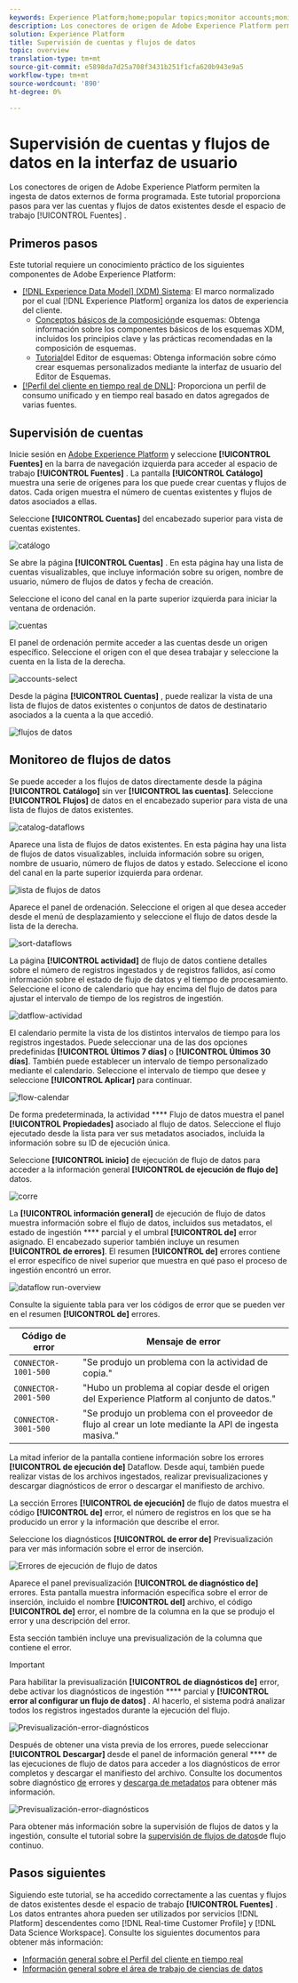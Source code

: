 ```yaml
---
keywords: Experience Platform;home;popular topics;monitor accounts;monitor dataflows;data flows
description: Los conectores de origen de Adobe Experience Platform permiten la ingesta de datos externos de forma programada. Este tutorial proporciona pasos para ver las cuentas y flujos de datos existentes desde el espacio de trabajo Fuentes.
solution: Experience Platform
title: Supervisión de cuentas y flujos de datos
topic: overview
translation-type: tm+mt
source-git-commit: e5898da7d25a708f3431b251f1cfa620b943e9a5
workflow-type: tm+mt
source-wordcount: '890'
ht-degree: 0%

---
```



# Supervisión de cuentas y flujos de datos en la interfaz de usuario

Los conectores de origen de Adobe Experience Platform permiten la ingesta de datos externos de forma programada. Este tutorial proporciona pasos para ver las cuentas y flujos de datos existentes desde el espacio de trabajo [!UICONTROL Fuentes] .

## Primeros pasos

Este tutorial requiere un conocimiento práctico de los siguientes componentes de Adobe Experience Platform:

- [[!DNL Experience Data Model] (XDM) Sistema](../../../xdm/home.md): El marco normalizado por el cual [!DNL Experience Platform] organiza los datos de experiencia del cliente.
   - [Conceptos básicos de la composición](../../../xdm/schema/composition.md)de esquemas: Obtenga información sobre los componentes básicos de los esquemas XDM, incluidos los principios clave y las prácticas recomendadas en la composición de esquemas.
   - [Tutorial](../../../xdm/tutorials/create-schema-ui.md)del Editor de esquemas: Obtenga información sobre cómo crear esquemas personalizados mediante la interfaz de usuario del Editor de Esquemas.
- [[!Perfil del cliente en tiempo real de DNL]](../../../profile/home.md): Proporciona un perfil de consumo unificado y en tiempo real basado en datos agregados de varias fuentes.

## Supervisión de cuentas

Inicie sesión en [Adobe Experience Platform](https://platform.adobe.com) y seleccione **[!UICONTROL Fuentes]** en la barra de navegación izquierda para acceder al espacio de trabajo **[!UICONTROL Fuentes]** . La pantalla **[!UICONTROL Catálogo]** muestra una serie de orígenes para los que puede crear cuentas y flujos de datos. Cada origen muestra el número de cuentas existentes y flujos de datos asociados a ellas.

Seleccione **[!UICONTROL Cuentas]** del encabezado superior para vista de cuentas existentes.

![catálogo](../../images/tutorials/monitor/catalog-accounts.png)

Se abre la página **[!UICONTROL Cuentas]** . En esta página hay una lista de cuentas visualizables, que incluye información sobre su origen, nombre de usuario, número de flujos de datos y fecha de creación.

Seleccione el icono del canal en la parte superior izquierda para iniciar la ventana de ordenación.

![cuentas](../../images/tutorials/monitor/accounts-list.png)

El panel de ordenación permite acceder a las cuentas desde un origen específico. Seleccione el origen con el que desea trabajar y seleccione la cuenta en la lista de la derecha.

![accounts-select](../../images/tutorials/monitor/accounts-sort.png)

Desde la página **[!UICONTROL Cuentas]** , puede realizar la vista de una lista de flujos de datos existentes o conjuntos de datos de destinatario asociados a la cuenta a la que accedió.

![flujos de datos](../../images/tutorials/monitor/dataflows.png)

## Monitoreo de flujos de datos

Se puede acceder a los flujos de datos directamente desde la página **[!UICONTROL Catálogo]** sin ver **[!UICONTROL las cuentas]**. Seleccione **[!UICONTROL Flujos]** de datos en el encabezado superior para vista de una lista de flujos de datos existentes.

![catalog-dataflows](../../images/tutorials/monitor/catalog-dataflows.png)

Aparece una lista de flujos de datos existentes. En esta página hay una lista de flujos de datos visualizables, incluida información sobre su origen, nombre de usuario, número de flujos de datos y estado. Seleccione el icono del canal en la parte superior izquierda para ordenar.

![lista de flujos de datos](../../images/tutorials/monitor/dataflows-list.png)

Aparece el panel de ordenación. Seleccione el origen al que desea acceder desde el menú de desplazamiento y seleccione el flujo de datos desde la lista de la derecha.

![sort-dataflows](../../images/tutorials/monitor/dataflows-sort.png)

La página **[!UICONTROL actividad]** de flujo de datos contiene detalles sobre el número de registros ingestados y de registros fallidos, así como información sobre el estado de flujo de datos y el tiempo de procesamiento. Seleccione el icono de calendario que hay encima del flujo de datos para ajustar el intervalo de tiempo de los registros de ingestión.

![datflow-actividad](../../images/tutorials/monitor/dataflow-activity.png)

El calendario permite la vista de los distintos intervalos de tiempo para los registros ingestados. Puede seleccionar una de las dos opciones predefinidas **[!UICONTROL Últimos 7 días]** o **[!UICONTROL Últimos 30 días]**. También puede establecer un intervalo de tiempo personalizado mediante el calendario. Seleccione el intervalo de tiempo que desee y seleccione **[!UICONTROL Aplicar]** para continuar.

![flow-calendar](../../images/tutorials/monitor/flow-calendar.png)

De forma predeterminada, la actividad **** Flujo de datos muestra el panel **[!UICONTROL Propiedades]** asociado al flujo de datos. Seleccione el flujo ejecutado desde la lista para ver sus metadatos asociados, incluida la información sobre su ID de ejecución única.

Seleccione **[!UICONTROL inicio]** de ejecución de flujo de datos para acceder a la información general **[!UICONTROL de ejecución de flujo de]** datos.

![corre](../../images/tutorials/monitor/run-metadata.png)

La **[!UICONTROL información general]** de ejecución de flujo de datos muestra información sobre el flujo de datos, incluidos sus metadatos, el estado de ingestión **** parcial y el umbral **[!UICONTROL de]** error asignado. El encabezado superior también incluye un resumen **[!UICONTROL de errores]**. El resumen **[!UICONTROL de]** errores contiene el error específico de nivel superior que muestra en qué paso el proceso de ingestión encontró un error.

![dataflow run-overview](../../images/tutorials/monitor/dataflow-run-overview.png)

Consulte la siguiente tabla para ver los códigos de error que se pueden ver en el resumen **[!UICONTROL de]** errores.

| Código de error | Mensaje de error |
| ---------- | ----------- |
| `CONNECTOR-1001-500` | &quot;Se produjo un problema con la actividad de copia.&quot; |
| `CONNECTOR-2001-500` | &quot;Hubo un problema al copiar desde el origen del Experience Platform al conjunto de datos.&quot; |
| `CONNECTOR-3001-500` | &quot;Se produjo un problema con el proveedor de flujo al crear un lote mediante la API de ingesta masiva.&quot; |

La mitad inferior de la pantalla contiene información sobre los errores **[!UICONTROL de ejecución de]** Dataflow. Desde aquí, también puede realizar vistas de los archivos ingestados, realizar previsualizaciones y descargar diagnósticos de error o descargar el manifiesto de archivo.

La sección Errores **[!UICONTROL de ejecución]** de flujo de datos muestra el código **[!UICONTROL de]** error, el número de registros en los que se ha producido un error y la información que describe el error.

Seleccione los diagnósticos **[!UICONTROL de error de]** Previsualización para ver más información sobre el error de inserción.

![Errores de ejecución de flujo de datos](../../images/tutorials/monitor/dataflow-run-errors.png)

Aparece el panel previsualización **[!UICONTROL de diagnóstico de]** errores. Esta pantalla muestra información específica sobre el error de inserción, incluido el nombre **[!UICONTROL del]** archivo, el código **[!UICONTROL de]** error, el nombre de la columna en la que se produjo el error y una descripción del error.

Esta sección también incluye una previsualización de la columna que contiene el error.

>[!IMPORTANT]
>
>Para habilitar la previsualización **[!UICONTROL de diagnósticos de]** error, debe activar los diagnósticos de ingestión **** parcial y **[!UICONTROL error al configurar un flujo de datos]** . Al hacerlo, el sistema podrá analizar todos los registros ingestados durante la ejecución del flujo.

![Previsualización-error-diagnósticos](../../images/tutorials/monitor/preview-error-diagnostics.png)

Después de obtener una vista previa de los errores, puede seleccionar **[!UICONTROL Descargar]** desde el panel de información general **** de las ejecuciones de flujo de datos para acceder a los diagnósticos de error completos y descargar el manifiesto del archivo. Consulte los documentos sobre diagnóstico [de](../../../ingestion/batch-ingestion/partial.md#retrieve-errors) errores y [descarga de metadatos](../../../ingestion/batch-ingestion/partial.md#download-metadata) para obtener más información.

![Previsualización-error-diagnósticos](../../images/tutorials/monitor/download.png)

Para obtener más información sobre la supervisión de flujos de datos y la ingestión, consulte el tutorial sobre la [supervisión de flujos de datos](../../../ingestion/quality/monitor-data-flows.md)de flujo continuo.

## Pasos siguientes

Siguiendo este tutorial, se ha accedido correctamente a las cuentas y flujos de datos existentes desde el espacio de trabajo **[!UICONTROL Fuentes]** . Los datos entrantes ahora pueden ser utilizados por servicios [!DNL Platform] descendentes como [!DNL Real-time Customer Profile] y [!DNL Data Science Workspace]. Consulte los siguientes documentos para obtener más información:

- [Información general sobre el Perfil del cliente en tiempo real](../../../profile/home.md)
- [Información general sobre el área de trabajo de ciencias de datos](../../../data-science-workspace/home.md)
